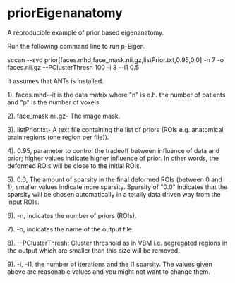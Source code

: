 priorEigenanatomy
=================

A reproducible example of prior based eigenanatomy.

Run the following command line to run p-Eigen.


sccan --svd prior[faces.mhd,face_mask.nii.gz,listPrior.txt,0.95,0.0] -n 7 -o faces.nii.gz  --PClusterThresh 100 -i 3 --l1 0.5


It assumes that ANTs is installed.

1).  faces.mhd--it is the data matrix where "n" is e.h. the number of patients and "p" is the number of voxels.

2).  face_mask.nii.gz- The image mask.

3).  listPrior.txt- A text file containing the list of priors (ROIs e.g. anatomical brain regions (one region per file)).

4).  0.95, parameter to control the tradeoff between influence of data and prior; higher values indicate higher influence of prior. In other words, the deformed ROIs will be close to the initial ROIs.

5).  0.0, The amount of sparsity in the final deformed ROIs (between 0 and 1), smaller values indicate more sparsity. Sparsity of "0.0" indicates that the sparsity will be chosen automatically in a totally data driven way from the input ROIs.

6). -n, indicates the number of priors (ROIs). 

7). -o, indicates the name of the output file.

8). --PClusterThresh: Cluster threshold as in VBM i.e. segregated regions in the output which are smaller than this size will be removed.

9). -i, -l1, the number of iterations and the l1 sparsity. The values given above are reasonable values and you might not want to change them.

